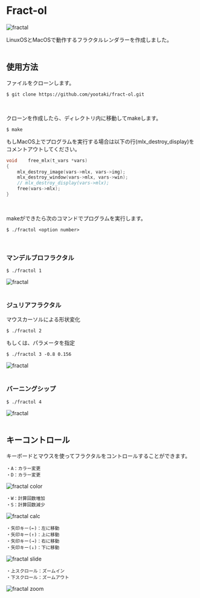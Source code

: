 # Fract-ol

![fractal](https://raw.github.com/wiki/yootaki/fract-ol/images/fractal.gif)

LinuxOSとMacOSで動作するフラクタルレンダラーを作成しました。
<br>
<br>

## 使用方法
ファイルをクローンします。
```
$ git clone https://github.com/yootaki/fract-ol.git
```
<br>

クローンを作成したら、ディレクトリ内に移動してmakeします。
```
$ make
```
もしMacOS上でプログラムを実行する場合は以下の行(mlx_destroy_display)をコメントアウトしてください。
```:utils.c
void	free_mlx(t_vars *vars)
{
	mlx_destroy_image(vars->mlx, vars->img);
	mlx_destroy_window(vars->mlx, vars->win);
	// mlx_destroy_display(vars->mlx);
	free(vars->mlx);
}
```
<br>

makeができたら次のコマンドでプログラムを実行します。
```
$ ./fractol <option number>
```
<br>

### マンデルブロフラクタル
```
$ ./fractol 1
```
![fractal](https://raw.github.com/wiki/yootaki/fract-ol/images/mandelbrot.png)
<br>
<br>

### ジュリアフラクタル
マウスカーソルによる形状変化
```
$ ./fractol 2
```
もしくは、パラメータを指定
```
$ ./fractol 3 -0.8 0.156
```
![fractal](https://raw.github.com/wiki/yootaki/fract-ol/images/julia.png)
<br>
<br>

### バーニングシップ
```
$ ./fractol 4
```
![fractal](https://raw.github.com/wiki/yootaki/fract-ol/images/burningship.png)
<br>
<br>

## キーコントロール

キーボードとマウスを使ってフラクタルをコントロールすることができます。
```
・A：カラー変更
・D：カラー変更
```
![fractal color](https://raw.github.com/wiki/yootaki/fract-ol/images/color.gif)
```
・W：計算回数増加
・S：計算回数減少
```
![fractal calc](https://raw.github.com/wiki/yootaki/fract-ol/images/calc.gif)
```
・矢印キー(←)：左に移動
・矢印キー(↑)：上に移動
・矢印キー(→)：右に移動
・矢印キー(↓)：下に移動
```
![fractal slide](https://raw.github.com/wiki/yootaki/fract-ol/images/slide.gif)
```
・上スクロール：ズームイン
・下スクロール：ズームアウト
```
![fractal zoom](https://raw.github.com/wiki/yootaki/fract-ol/images/zoom.gif)
